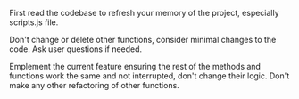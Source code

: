 First read the codebase to refresh your memory of the project, especially scripts.js file. 

Don't change or delete other functions, consider minimal changes to the code. Ask user questions if needed. 

Emplement the current feature ensuring the rest of the methods and functions work the same and not interrupted, don't change their logic. Don't make any other refactoring of other functions. 